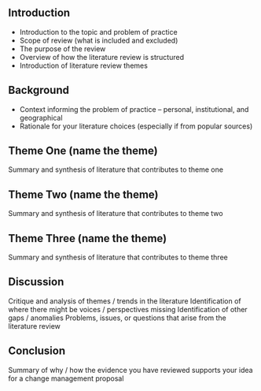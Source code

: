 ## Introduction
-   Introduction to the topic and problem of practice
-   Scope of review (what is included and excluded)
-   The purpose of the review
-   Overview of how the literature review is structured
-   Introduction of literature review themes

## Background
-   Context informing the problem of practice – personal, institutional, and geographical
-   Rationale for your literature choices (especially if from popular sources)

## Theme One (name the theme)
Summary and synthesis of literature that contributes to theme one

## Theme Two (name the theme)
Summary and synthesis of literature that contributes to theme two

## Theme Three (name the theme)
Summary and synthesis of literature that contributes to theme three

## Discussion
Critique and analysis of themes / trends in the literature
Identification of where there might be voices / perspectives missing
Identification of other gaps / anomalies
Problems, issues, or questions that arise from the literature review

## Conclusion
Summary of why / how the evidence you have reviewed supports your idea for a change management proposal